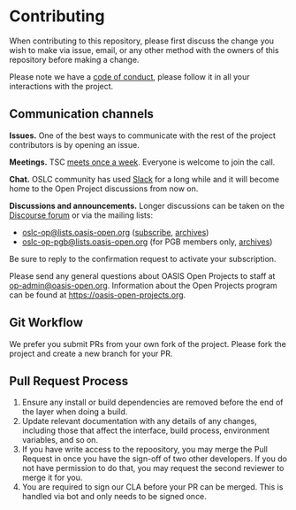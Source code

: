 # Contributing

When contributing to this repository, please first discuss the change you wish to make via issue, email, or any other method with the owners of this repository before making a change.

Please note we have a [code of conduct](/CODE_OF_CONDUCT.md), please follow it in all your interactions with the project.

## Communication channels

**Issues.** One of the best ways to communicate with the rest of the project contributors is by opening an issue.

**Meetings.** TSC [meets once a week](GOVERNANCE.md#technical-steering-committee-tsc). Everyone is welcome to join the call.

**Chat.** OSLC community has used [Slack](https://oslc-op.slack.com) for a long while and it will become home to the Open Project discussions from now on.

**Discussions and announcements.** Longer discussions can be taken on the [Discourse forum](https://forum.open-services.net/c/oslc-op) or via the mailing lists:

- oslc-op@lists.oasis-open.org ([subscribe](mailto:oslc-op-subscribe@lists.oasis-open.org), [archives](http://lists.oasis-open.org/archives/oslc-op))
- oslc-op-pgb@lists.oasis-open.org (for PGB members only, [archives](http://lists.oasis-open.org/archives/oslc-op-pgb))

Be sure to reply to the confirmation request to activate your subscription.

Please send any general questions about OASIS Open Projects to staff at op-admin@oasis-open.org. Information about the Open Projects program can be found at https://oasis-open-projects.org.

## Git Workflow

We prefer you submit PRs from your own fork of the project. Please fork the project and create a new branch for your PR.

## Pull Request Process

1. Ensure any install or build dependencies are removed before the end of the layer when doing a
   build.
2. Update relevant documentation with any details of any changes, including those that affect the interface, build process, environment variables, and so on.
3. If you have write access to the repoository, you may merge the Pull Request in once you have the sign-off of two other developers. If you do not have permission to do that, you may request the second reviewer to merge it for you.
4. You are required to sign our CLA before your PR can be merged. This is handled via bot and only needs to be signed once.


